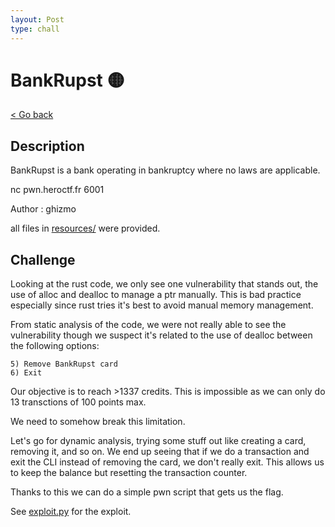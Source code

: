 ```yaml
---
layout: Post
type: chall
---
```

# BankRupst 🟡

<a class="back-link" href="../../">< Go back</a>

## Description

BankRupst is a bank operating in bankruptcy where no laws are applicable.

nc pwn.heroctf.fr 6001

Author : ghizmo

all files in [resources/](./resources) were provided.

## Challenge

Looking at the rust code, we only see one vulnerability that stands out, the use of alloc
 and dealloc to manage a ptr manually. This is bad practice especially since rust tries it's best to avoid manual memory management.

From static analysis of the code, we were not really able to see the vulnerability though we suspect it's related to the use of dealloc between the following options:

```
5) Remove BankRupst card
6) Exit
```

Our objective is to reach >1337 credits. This is impossible as we can only do 13 transctions of 100 points max.

We need to somehow break this limitation.

Let's go for dynamic analysis, trying some stuff out like creating a card, removing it, and so on. We end up seeing that if we do a transaction and exit the CLI instead of removing the card, we don't really exit. This allows us to keep the balance but resetting the transaction counter.

Thanks to this we can do a simple pwn script that gets us the flag.

See [exploit.py](./exploit.py) for the exploit.
